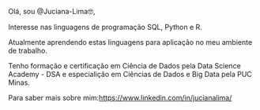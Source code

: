 Olá, sou @Juciana-Lima🤓,

Interesse nas linguagens de programação SQL, Python e R.

Atualmente aprendendo estas linguagens para aplicação no meu ambiente de trabalho.

Tenho formação e certificação em Ciência de Dados pela Data Science Academy - DSA e especialição em Ciências de Dados e Big Data pela PUC Minas.

Para saber mais sobre mim:https://www.linkedin.com/in/jucianalima/




